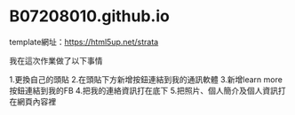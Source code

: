 # B07208010.github.io

template網址：https://html5up.net/strata

我在這次作業做了以下事情

1.更換自己的頭貼
2.在頭貼下方新增按鈕連結到我的通訊軟體
3.新增learn more按鈕連結到我的FB
4.把我的連絡資訊打在底下
5.把照片、個人簡介及個人資訊打在網頁內容裡
